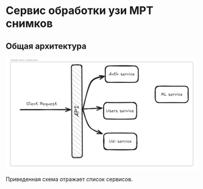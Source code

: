 # Сервис обработки узи МРТ снимков

## Общая архитектура

![all_services_shema](./assets/all_services_shema.png)

Приведенная схема отражает список сервисов.

